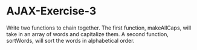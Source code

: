 # AJAX-Exercise-3

Write two functions to chain together. The first function, makeAllCaps, will take in an array of words and capitalize them. A second function, sortWords, will sort the words in alphabetical order.
